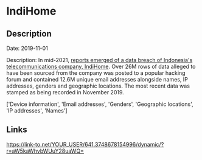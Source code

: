 # IndiHome

## Description

Date: 2019-11-01

Description:
In mid-2021, <a href="https://en.antaranews.com/news/245609/communication-ministry-studying-report-of-indihome-data-leak" target="_blank" rel="noopener">reports emerged of a data breach of Indonesia's telecommunications company, IndiHome</a>. Over 26M rows of data alleged to have been sourced from the company was posted to a popular hacking forum and contained 12.6M unique email addresses alongside names, IP addresses, genders and geographic locations. The most recent data was stamped as being recorded in November 2019.


['Device information', 'Email addresses', 'Genders', 'Geographic locations', 'IP addresses', 'Names']

## Links

https://link-to.net/YOUR_USER/641.3748678154996/dynamic/?r=aW5kaWhvbWUuY28uaWQ=